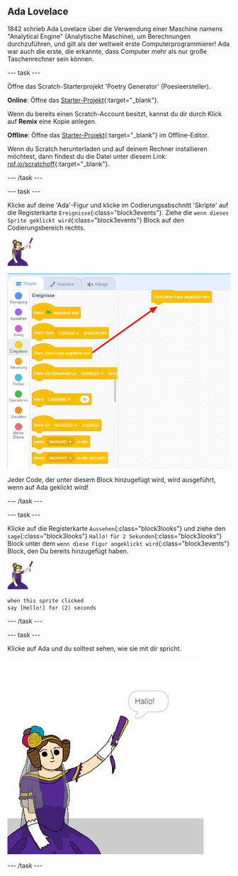 ## Ada Lovelace

1842 schrieb Ada Lovelace über die Verwendung einer Maschine namens "Analytical Engine" (Analytische Maschine), um Berechnungen durchzuführen, und gilt als der weltweit erste Computerprogrammierer! Ada war auch die erste, die erkannte, dass Computer mehr als nur große Taschenrechner sein können.

\--- task \---

Öffne das Scratch-Starterprojekt 'Poetry Generator' (Poesieersteller).

**Online**: Öffne das [Starter-Projekt](http://rpf.io/poetry-on){:target="_blank"}.

Wenn du bereits einen Scratch-Account besitzt, kannst du dir durch Klick auf **Remix** eine Kopie anlegen.

**Offline**: Öffne das [Starter-Projekt](http://rpf.io/p/en/beat-the-goalie-go){:target="_blank"} im Offline-Editor.

Wenn du Scratch herunterladen und auf deinem Rechner installieren möchtest, dann findest du die Datei unter diesem Link: [rpf.io/scratchoff](http://rpf.io/scratchoff){:target="_blank"}.

\--- /task \---

\--- task \---

Klicke auf deine 'Ada'-Figur und klicke im Codierungsabschnitt 'Skripte' auf die Registerkarte `Ereignisse`{:class="block3events"}. Ziehe die `wenn dieses Sprite geklickt wird`{:class="block3events"} Block auf den Codierungsbereich rechts.

![Ada Sprite](images/ada-sprite.png)

![Ziehen, wenn dieses Sprite auf einen Block klickt](images/poetry-click.png)

Jeder Code, der unter diesem Block hinzugefügt wird, wird ausgeführt, wenn auf Ada geklickt wird!

\--- /task \---

\--- task \---

Klicke auf die Registerkarte `Aussehen`{:class="block3looks"} und ziehe den `sage`{:class="block3looks"} `Hallo!` `für 2 Sekunden`{:class="block3looks"} Block unter dem `wenn diese Figur angeklickt wird`{:class="block3events"} Block, den Du bereits hinzugefügt haben.

![Ada Sprite](images/ada-sprite.png)

```blocks3
when this sprite clicked
say [Hello!] for (2) seconds
```

\--- /task \---

\--- task \---

Klicke auf Ada und du solltest sehen, wie sie mit dir spricht.

![Screenshot](images/poetry-say-test.png)

\--- /task \---